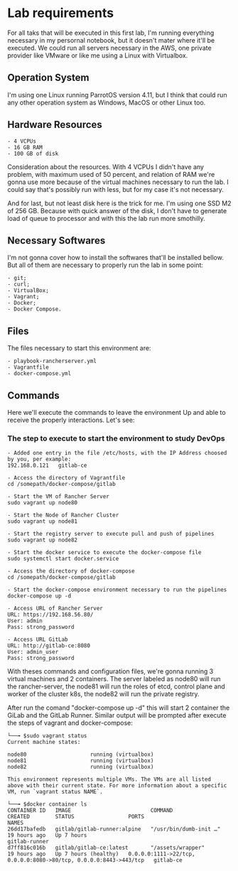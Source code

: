 # Lab requirements
For all taks that will be executed in this first lab, I'm running everything necessary in my persornal notebook, but it doesn't mater where it'll be executed. We could run all servers necessary in the AWS, one private provider like VMware or like me using a Linux with Virtualbox.

## Operation System
I'm using one Linux running ParrotOS version 4.11, but I think that could run any other operation system as Windows, MacOS or other Linux too.

## Hardware Resources
    - 4 VCPUs
    - 16 GB RAM
    - 100 GB of disk

Consideration about the resources. With 4 VCPUs I didn't have any problem, with maximum used of 50 percent, and relation of RAM we're gonna use more because of the virtual machines necessary to run the lab. I could say that's possibly run with less, but for my case it's not necessary. 

And for last, but not least disk here is the trick for me. I'm using one SSD M2 of 256 GB. Because with quick answer of the disk, I don't have to generate load of queue to processor and with this the lab run more smothilly.

## Necessary Softwares
I'm not gonna cover how to install the softwares that'll be installed bellow. But all of them are necessary to properly run the lab in some point:

    - git;
    - curl;
    - VirtualBox;
    - Vagrant;
    - Docker;
    - Docker Compose.

## Files
The files necessary to start this environment are:

    - playbook-rancherserver.yml
    - Vagrantfile
    - docker-compose.yml

## Commands
Here we'll execute the commands to leave the environment Up and able to receive the properly interactions. Let's see:

### The step to execute to start the environment to study DevOps
    
    - Added one entry in the file /etc/hosts, with the IP Address choosed by you, per example:
    192.168.0.121   gitlab-ce
    
    - Access the directory of Vagrantfile
    cd /somepath/docker-compose/gitlab

    - Start the VM of Rancher Server 
    sudo vagrant up node80

    - Start the Node of Rancher Cluster
    sudo vagrant up node81

    - Start the registry server to execute pull and push of pipelines
    sudo vagrant up node82

    - Start the docker service to execute the docker-compose file
    sudo systemctl start docker.service

    - Access the directory of docker-compose
    cd /somepath/docker-compose/gitlab

    - Start the docker-compose environment necessary to run the pipelines
    docker-compose up -d

    - Access URL of Rancher Server
    URL: https://192.168.56.80/
    User: admin
    Pass: strong_password

    - Access URL GitLab
    URL: http://gitlab-ce:8080
    User: admin_user
    Pass: strong_password

With theses commands and configuration files, we're gonna running 3 virtual machines and 2 containers. The server labeled as node80 will run the rancher-server, the node81 will run the roles of etcd, control plane and worker of the cluster k8s, the node82 will run the private registry.

After run the comand "docker-compose up -d" this will start 2 container the GiLab and the GitLab Runner. Similar output will be prompted after execute the steps of vagrant and docker-compose:

    └──╼ $sudo vagrant status
    Current machine states:

    node80                    running (virtualbox)
    node81                    running (virtualbox)
    node82                    running (virtualbox)

    This environment represents multiple VMs. The VMs are all listed
    above with their current state. For more information about a specific
    VM, run `vagrant status NAME`.

    └──╼ $docker container ls
    CONTAINER ID   IMAGE                         COMMAND                  CREATED        STATUS                 PORTS                                                               NAMES
    26dd17bafedb   gitlab/gitlab-runner:alpine   "/usr/bin/dumb-init …"   19 hours ago   Up 7 hours                                                                                 gitlab-runner
    d7ff816c016b   gitlab/gitlab-ce:latest       "/assets/wrapper"        19 hours ago   Up 7 hours (healthy)   0.0.0.0:1111->22/tcp, 0.0.0.0:8080->80/tcp, 0.0.0.0:8443->443/tcp   gitlab-ce